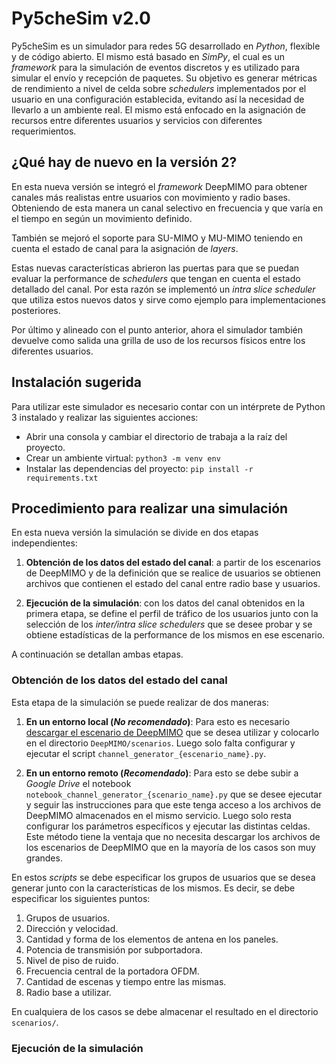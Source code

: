 # Py5cheSim v2.0

Py5cheSim es un simulador para redes 5G desarrollado en *Python*, flexible y de código abierto. El mismo está basado en *SimPy*, el cual es un *framework* para la simulación de eventos discretos y es utilizado para simular el envío y recepción de paquetes. Su objetivo es generar métricas de rendimiento a nivel de celda sobre *schedulers* implementados por el usuario en una configuración establecida, evitando así la necesidad de llevarlo a un ambiente real. El mismo está enfocado en la asignación de recursos entre diferentes usuarios y servicios con diferentes requerimientos.

## ¿Qué hay de nuevo en la versión 2?

En esta nueva versión se integró el *framework* DeepMIMO para obtener canales más realistas entre usuarios con movimiento y radio bases. Obteniendo de esta manera un canal selectivo en frecuencia y que varía en el tiempo en según un movimiento definido.

También se mejoró el soporte para SU-MIMO y MU-MIMO teniendo en cuenta el estado de canal para la asignación de *layers*. 

Estas nuevas características abrieron las puertas para que se puedan evaluar la performance de *schedulers* que tengan en cuenta el estado detallado del canal. Por esta razón se implementó un *intra slice scheduler* que utiliza estos nuevos datos y sirve como ejemplo para implementaciones posteriores.

Por último y alineado con el punto anterior, ahora el simulador también devuelve como salida una grilla de uso de los recursos físicos entre los diferentes usuarios.

## Instalación sugerida

Para utilizar este simulador es necesario contar con un intérprete de Python 3 instalado y realizar las siguientes acciones:

  - Abrir una consola y cambiar el directorio de trabaja a la raíz del proyecto.
  - Crear un ambiente virtual: `python3 -m venv env`
  - Instalar las dependencias del proyecto: `pip install -r requirements.txt`

## Procedimiento para realizar una simulación

En esta nueva versión la simulación se divide en dos etapas independientes:

  1. **Obtención de los datos del estado del canal**: a partir de los escenarios de DeepMIMO y de la definición que se realice de usuarios se obtienen archivos que contienen el estado del canal entre radio base y usuarios.

  2. **Ejecución de la simulación**: con los datos del canal obtenidos en la primera etapa, se define el perfil de tráfico de los usuarios junto con la selección de los *inter/intra slice schedulers* que se desee probar y se obtiene estadísticas de la performance de los mismos en ese escenario.

  A continuación se detallan ambas etapas.

  ### Obtención de los datos del estado del canal

Esta etapa de la simulación se puede realizar de dos maneras:

  1. **En un entorno local (_No recomendado_)**: Para esto es necesario [descargar el escenario de DeepMIMO](https://deepmimo.net/scenarios/) que se desea utilizar y colocarlo en el directorio `DeepMIMO/scenarios`. Luego solo falta configurar y ejecutar el script `channel_generator_{escenario_name}.py`.

  2. **En un entorno remoto (_Recomendado_)**: Para esto se debe subir a _Google Drive_ el notebook `notebook_channel_generator_{scenario_name}.py` que se desee ejecutar y seguir las instrucciones para que este tenga acceso a los archivos de DeepMIMO almacenados en el mismo servicio. Luego solo resta configurar los parámetros específicos y ejecutar las distintas celdas. Este método tiene la ventaja que no necesita descargar los archivos de los escenarios de DeepMIMO que en la mayoría de los casos son muy grandes.

En estos *scripts* se debe especificar los grupos de usuarios que se desea generar junto con la características de los mismos. Es decir, se debe especificar los siguientes puntos:

  1. Grupos de usuarios.
  2. Dirección y velocidad.
  2. Cantidad y forma de los elementos de antena en los paneles.
  3. Potencia de transmisión por subportadora.
  4. Nivel de piso de ruido.
  5. Frecuencia central de la portadora OFDM.
  6. Cantidad de escenas y tiempo entre las mismas.
  7. Radio base a utilizar.

En cualquiera de los casos se debe almacenar el resultado en el directorio `scenarios/`.

### Ejecución de la simulación



